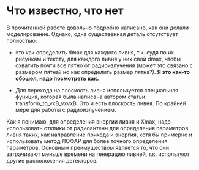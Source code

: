 # Что известно, что нет

В прочитанной работе довольно подробно написано, как они делали моделирование. Однако, одна существенная деталь отсутствует полностью:

* это как определить dmax для каждого ливня, т.к. судя по их рисункам и тексту, для каждого ливня у них свой dmax, чтобы охватить почти все пятно от радиоизлучения (может это связано с размером пятна? но как определить размер пятна?). **Я это как-то обошел, надо посмотреть как.**

* Для перехода на плоскость ливня используется специальная функция, которая была написана автором статьи. 
transform_to_vxB_vxvxB. Это и есть плоскость ливня. По крайней мере для работы с радиоизлучением. 

Как я понимаю, для определения энергии ливня и Xmax, надо использовать отклики от радиоантенн для определения параметров ливня таких, 
как направление прихода и энергия, хотя бы примерно и использовать метод ЛОФАР для более точного определения параметров. 
Основным преимуществом является то, что они затрачивают меньше времени на генерацию ливней, т.к. используют другие расположения детекторов.